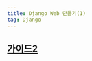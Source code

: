 ```yaml
---
title: Django Web 만들기(1)
tag: Django
---
```




## [가이드2](https://docs.djangoproject.com/ko/3.1/intro/tutorial02/)



